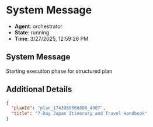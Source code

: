 # System Message

- **Agent**: orchestrator
- **State**: running
- **Time**: 3/27/2025, 12:59:26 PM

## System Message

Starting execution phase for structured plan

## Additional Details

```json
{
  "planId": "plan_1743060566800_4907",
  "title": "7-Day Japan Itinerary and Travel Handbook"
}
```

